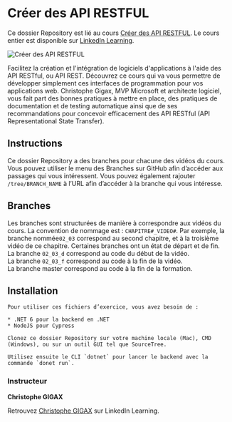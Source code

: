 # Créer des API RESTFUL

Ce dossier Repository est lié au cours [Créer des API RESTFUL][lil-course-url]. Le cours entier est disponible sur [LinkedIn Learning](https://www.linkedin.com/learning).

![Créer des API RESTFUL][lil-thumbnail-url] 

Facilitez la création et l'intégration de logiciels d'applications à l'aide des API RESTful, ou API REST. Découvrez ce cours qui va vous permettre de développer simplement ces interfaces de programmation pour vos applications web. Christophe Gigax, MVP Microsoft et architecte logiciel, vous fait part des bonnes pratiques à mettre en place, des pratiques de documentation et de testing automatique ainsi que de ses recommandations pour concevoir efficacement des API RESTful (API Representational State Transfer).

## Instructions

Ce dossier Repository a des branches pour chacune des vidéos du cours. Vous pouvez utiliser le menu des Branches sur GitHub afin d’accéder aux passages qui vous intéressent. Vous pouvez également rajouter `/tree/BRANCH_NAME` à l’URL afin d’accéder à la branche qui vous intéresse. 

## Branches

Les branches sont structurées de manière à correspondre aux vidéos du cours. La convention de nommage est : `CHAPITRE#_VIDEO#`. Par exemple, la branche nommée`02_03` correspond au second chapitre, et à la troisième vidéo de ce chapitre. Certaines branches ont un état de départ et de fin.  
La branche `02_03_d` correspond au code du début de la vidéo.  
La branche `02_03_f` correspond au code à la fin de la vidéo.  
La branche master correspond au code à la fin de la formation. 

## Installation

    Pour utiliser ces fichiers d’exercice, vous avez besoin de : 
    
    * .NET 6 pour la backend en .NET
    * NodeJS pour Cypress
    
    Clonez ce dossier Repository sur votre machine locale (Mac), CMD (Windows), ou sur un outil GUI tel que SourceTree. 
    
    Utilisez ensuite le CLI `dotnet` pour lancer le backend avec la commande `donet run`.



### Instructeur

**Christophe GIGAX** 

 Retrouvez [Christophe GIGAX](https://www.linkedin.com/learning/instructors/christophe-gigax) sur LinkedIn Learning.

[lil-course-url]: https://www.linkedin.com/learning/creer-des-api-restful
[lil-thumbnail-url]: https://media-exp1.licdn.com/dms/image/C4E0DAQGfl6xmkPXXAg/learning-public-crop_675_1200/0/1643985338232?e=2147483647&v=beta&t=DjwXqbhNb5Cf9zQ_upkDtgzTaom7RSCe5G0nXTpxAjQ
